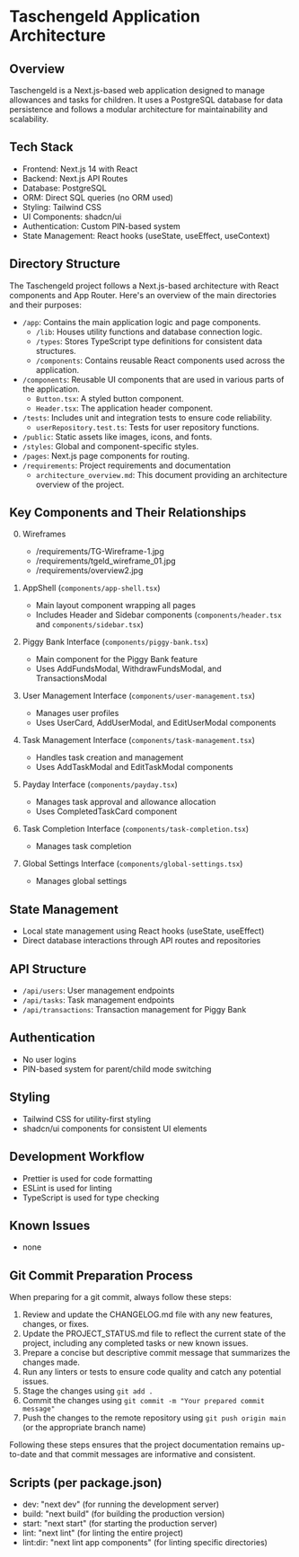 # Taschengeld Application Architecture

## Overview

Taschengeld is a Next.js-based web application designed to manage allowances and tasks for children. It uses a PostgreSQL database for data persistence and follows a modular architecture for maintainability and scalability.

## Tech Stack

- Frontend: Next.js 14 with React
- Backend: Next.js API Routes
- Database: PostgreSQL
- ORM: Direct SQL queries (no ORM used)
- Styling: Tailwind CSS
- UI Components: shadcn/ui
- Authentication: Custom PIN-based system
- State Management: React hooks (useState, useEffect, useContext)

## Directory Structure

The Taschengeld project follows a Next.js-based architecture with React components and App Router. Here's an overview of the main directories and their purposes:

- `/app`: Contains the main application logic and page components.
  - `/lib`: Houses utility functions and database connection logic.
  - `/types`: Stores TypeScript type definitions for consistent data structures.
  - `/components`: Contains reusable React components used across the application.
- `/components`: Reusable UI components that are used in various parts of the application.
  - `Button.tsx`: A styled button component.
  - `Header.tsx`: The application header component.
- `/tests`: Includes unit and integration tests to ensure code reliability.
  - `userRepository.test.ts`: Tests for user repository functions.
- `/public`: Static assets like images, icons, and fonts.
- `/styles`: Global and component-specific styles.
- `/pages`: Next.js page components for routing.
- `/requirements`: Project requirements and documentation
  - `architecture_overview.md`: This document providing an architecture overview of the project.

## Key Components and Their Relationships

0. Wireframes

   - /requirements/TG-Wireframe-1.jpg
   - /requirements/tgeld_wireframe_01.jpg
   - /requirements/overview2.jpg

1. AppShell (`components/app-shell.tsx`)

   - Main layout component wrapping all pages
   - Includes Header and Sidebar components (`components/header.tsx` and `components/sidebar.tsx`)

2. Piggy Bank Interface (`components/piggy-bank.tsx`)

   - Main component for the Piggy Bank feature
   - Uses AddFundsModal, WithdrawFundsModal, and TransactionsModal

3. User Management Interface (`components/user-management.tsx`)

   - Manages user profiles
   - Uses UserCard, AddUserModal, and EditUserModal components

4. Task Management Interface (`components/task-management.tsx`)

   - Handles task creation and management
   - Uses AddTaskModal and EditTaskModal components

5. Payday Interface (`components/payday.tsx`)

   - Manages task approval and allowance allocation
   - Uses CompletedTaskCard component

6. Task Completion Interface (`components/task-completion.tsx`)

   - Manages task completion

7. Global Settings Interface (`components/global-settings.tsx`)

   - Manages global settings

## State Management

- Local state management using React hooks (useState, useEffect)
- Direct database interactions through API routes and repositories

## API Structure

- `/api/users`: User management endpoints
- `/api/tasks`: Task management endpoints
- `/api/transactions`: Transaction management for Piggy Bank

## Authentication

- No user logins
- PIN-based system for parent/child mode switching

## Styling

- Tailwind CSS for utility-first styling
- shadcn/ui components for consistent UI elements

## Development Workflow

- Prettier is used for code formatting
- ESLint is used for linting
- TypeScript is used for type checking

## Known Issues

- none

## Git Commit Preparation Process

When preparing for a git commit, always follow these steps:

1. Review and update the CHANGELOG.md file with any new features, changes, or fixes.
2. Update the PROJECT_STATUS.md file to reflect the current state of the project, including any completed tasks or new known issues.
3. Prepare a concise but descriptive commit message that summarizes the changes made.
4. Run any linters or tests to ensure code quality and catch any potential issues.
5. Stage the changes using `git add .`
6. Commit the changes using `git commit -m "Your prepared commit message"`
7. Push the changes to the remote repository using `git push origin main` (or the appropriate branch name)

Following these steps ensures that the project documentation remains up-to-date and that commit messages are informative and consistent.

## Scripts (per package.json)

- dev: "next dev" (for running the development server)
- build: "next build" (for building the production version)
- start: "next start" (for starting the production server)
- lint: "next lint" (for linting the entire project)
- lint:dir: "next lint app components" (for linting specific directories)
